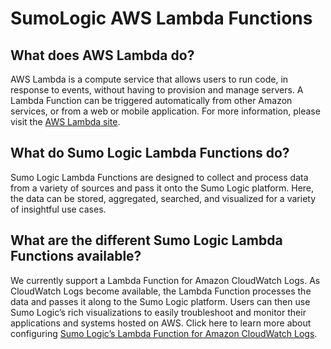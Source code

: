 SumoLogic AWS Lambda Functions
==============================

## What does AWS Lambda do? ##
AWS Lambda is a compute service that allows users to run code, in response to events, without having to provision and manage servers. A Lambda Function can be triggered automatically from other Amazon services, or from a web or mobile application.  For more information, please visit the [AWS Lambda site](https://aws.amazon.com/lambda/).

## What do Sumo Logic Lambda Functions do? ##
Sumo Logic Lambda Functions are designed to collect and process data from a variety of sources and pass it onto the Sumo Logic platform. Here, the data can be stored, aggregated, searched, and visualized for a variety of insightful use cases.

## What are the different Sumo Logic Lambda Functions available? ##
We currently support a Lambda Function for Amazon CloudWatch Logs. As CloudWatch Logs become available, the Lambda Function processes the data and passes it along to the Sumo Logic platform. Users can then use Sumo Logic’s rich visualizations to easily troubleshoot and monitor their applications and systems hosted on AWS. Click here to learn more about configuring [Sumo Logic’s Lambda Function for Amazon CloudWatch Logs](https://github.com/SumoLogic/sumologic-aws-lambda/tree/master/cloudwatchlogs).

